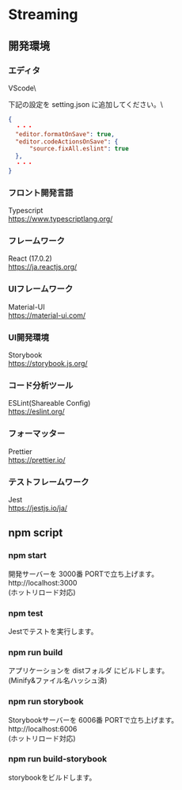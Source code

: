 # Streaming

## 開発環境

### エディタ
VScode\

下記の設定を setting.json に追加してください。\
```json
{
  ・・・
  "editor.formatOnSave": true,
  "editor.codeActionsOnSave": {
      "source.fixAll.eslint": true
  },
  ・・・
}
```

### フロント開発言語
Typescript\
https://www.typescriptlang.org/

### フレームワーク
React (17.0.2)\
https://ja.reactjs.org/

### UIフレームワーク
Material-UI\
https://material-ui.com/

### UI開発環境
Storybook\
https://storybook.js.org/

### コード分析ツール
ESLint(Shareable Config)\
https://eslint.org/

### フォーマッター
Prettier\
https://prettier.io/

### テストフレームワーク
Jest\
https://jestjs.io/ja/

## npm script

### npm start

開発サーバーを 3000番 PORTで立ち上げます。\
http://localhost:3000\
(ホットリロード対応)

### npm test

Jestでテストを実行します。

### npm run build

アプリケーションを distフォルダ にビルドします。\
(Minify&ファイル名ハッシュ済)

### npm run storybook

Storybookサーバーを 6006番 PORTで立ち上げます。\
http://localhost:6006\
(ホットリロード対応)

### npm run build-storybook

storybookをビルドします。